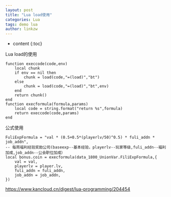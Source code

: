 ```yaml
---
layout: post
title: "Lua load使用"
categories: Lua
tags: demo lua
author: linkzw
---
```


* content
{:toc}


Lua load的使用
 
	function execcode(code,env)
		local chunk
		if env == nil then
			chunk = load(code,"=(load)","bt")
		else
			chunk = load(code,"=(load)","bt",env)
		end
		return chunk()
	end
	function execformula(formula,params)
		local code = string.format("return %s",formula)
		return execcode(code,params)
	end

公式使用

	FuliExpFormula = "val * (0.5+0.5*(playerlv/50)^0.5) * fuli_addn * job_addn", 		
    -- 每周福利经验奖励公司(baseexp--基本经验，playerlv--玩家等级,fuli_addn--福利加成,job_addn--公会职位加成）
	local bonus.coin = execformula(data_1800_UnionVar.FiliExpFormula,{
		val = val,
		playerlv = player.lv,
		fuli_addn = fuli_addn,
		job_addn = job_addn,
	})
	




https://www.kancloud.cn/digest/lua-programming/204454